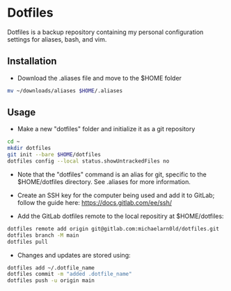 # Dotfiles

Dotfiles is a backup repository containing my personal configuration settings
for aliases, bash, and vim.

## Installation

- Download the .aliases file and move to the $HOME folder
```bash
mv ~/downloads/aliases $HOME/.aliases
```


## Usage

- Make a new "dotfiles" folder and initialize it as a git repository
```bash
cd ~
mkdir dotfiles
git init --bare $HOME/dotfiles
dotfiles config --local status.showUntrackedFiles no
```
- Note that the "dotfiles" command is an alias for git, specific to the 
  $HOME/dotfiles directory. See .aliases for more information.

- Create an SSH key for the computer being used and add it to GitLab; follow
  the guide here: https://docs.gitlab.com/ee/ssh/
 
- Add the GitLab dotfiles remote to the local repositiry at $HOME/dotfiles:
```bash
dotfiles remote add origin git@gitlab.com:michaelarn0ld/dotfiles.git
dotfiles branch -M main
dotfiles pull
```

- Changes and updates are stored using:
```bash
dotfiles add ~/.dotfile_name
dotfiles commit -m "added .dotfile_name"
dotfiles push -u origin main 
```
